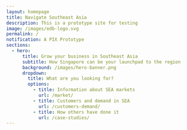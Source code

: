 ```yaml
---
layout: homepage
title: Navigate Southeast Asia
description: This is a prototype site for testing
image: /images/edb-logo.svg
permalink: /
notification: A PIX Prototype
sections:
  - hero:
      title: Grow your business in Southeast Asia
      subtitle: How Singapore can be your launchpad to the region
      background: /images/hero-banner.png
      dropdown:
        title: What are you looking for?
        options:
          - title: Information about SEA markets
            url: /market/
          - title: Customers and demand in SEA
            url: /customers-demand/
          - title: How others have done it
            url: /case-studies/
---
```






